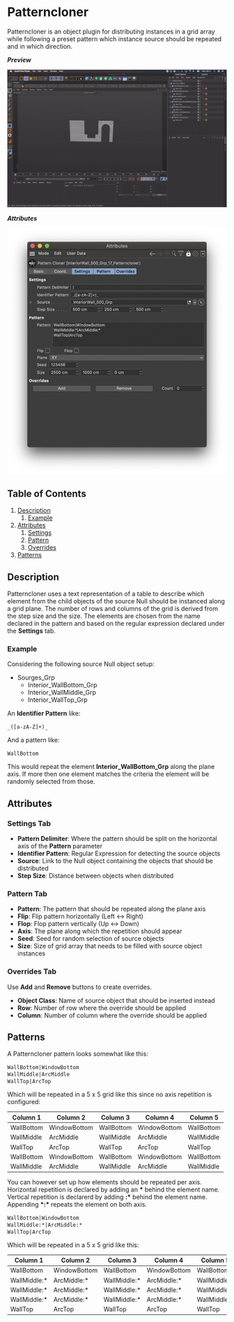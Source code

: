 # Patterncloner

Patterncloner is an object plugin for distributing instances in a grid array while following a preset pattern which instance source should be repeated and in which direction.

***Preview***

![Preview](Preview.gif)

***Attributes***

![Attributes](Attributes.png)

## Table of Contents

1. [Description](Description)
    1. [Example](Example)
1. [Attributes](Attributes)
    1. [Settings](Settings-Tab)
    1. [Pattern](Pattern-Tab)
    1. [Overrides](Overrides-Tab)
2. [Patterns](Patterns)

## Description

Patterncloner uses a text representation of a table to describe which element from the child objects of the source Null should be instanced along a grid plane. The number of rows and columns of the grid is derived from the step size and the size. The elements are chosen from the name declared in the pattern and based on the regular expression declared under the **Settings** tab.

### Example

Considering the following source Null object setup:

* Sourges_Grp
  * Interior_WallBottom_Grp
  * Interior_WallMiddle_Grp
  * Interior_WallTop_Grp

An **Identifier Pattern** like:

```
_([a-zA-Z]+)_
```

And a pattern like:

```
WallBottom
```

This would repeat the element **Interior_WallBottom_Grp** along the plane axis. If more then one element matches the criteria the element will be randomly selected from those.

## Attributes

### Settings Tab

* **Pattern Delimiter**: Where the pattern should be split on the horizontal axis of the **Pattern** parameter
* **Identifier Pattern**: Regular Expression for detecting the source objects
* **Source**: Link to the Null object containing the objects that should be distributed
* **Step Size**: Distance between objects when distributed

### Pattern Tab

* **Pattern**: The pattern that should be repeated along the plane axis
* **Flip**: Flip pattern horizontally (Left <-> Right)
* **Flop**: Flop pattern vertically (Up <-> Down)
* **Axis**: The plane along which the repetition should appear
* **Seed**: Seed for random selection of source objects
* **Size**: Size of grid array that needs to be filled with source object instances

### Overrides Tab

Use **Add** and **Remove** buttons to create overrides.

* **Object Class**: Name of source object that should be inserted instead
* **Row**: Number of row where the override should be applied
* **Column**: Number of column where the override should be applied

## Patterns

A Patterncloner pattern looks somewhat like this:

```
WallBottom|WindowBottom
WallMiddle|ArcMiddle
WallTop|ArcTop
```

Which will be repeated in a 5 x 5 grid like this since no axis repetition is configured:

| Column 1 | Column 2 | Column 3 | Column 4 | Column 5 |
| --- | --- | --- | --- | --- |
| WallBottom | WindowBottom | WallBottom | WindowBottom | WallBottom |
| WallMiddle | ArcMiddle | WallMiddle | ArcMiddle | WallMiddle |
| WallTop | ArcTop | WallTop | ArcTop | WallTop |
| WallBottom | WindowBottom | WallBottom | WindowBottom | WallBottom |
| WallMiddle | ArcMiddle | WallMiddle | ArcMiddle | WallMiddle |

You can however set up how elements should be repeated per axis. Horizontal repetition is declared by adding an **\*** behind the element name. Vertical repetition is declarerd by adding **:\*** behind the element name. Appending **\*:\*** repeats the element on both axis.

```
WallBottom|WindowBottom
WallMiddle:*|ArcMiddle:*
WallTop|ArcTop
```

Which will be repeated in a 5 x 5 grid like this:

| Column 1 | Column 2 | Column 3 | Column 4 | Column 5 |
| --- | --- | --- | --- | --- |
| WallBottom | WindowBottom | WallBottom | WindowBottom | WallBottom |
| WallMiddle:* | ArcMiddle:* | WallMiddle:* | ArcMiddle:* | WallMiddle:* |
| WallMiddle:* | ArcMiddle:* | WallMiddle:* | ArcMiddle:* | WallMiddle:* |
| WallMiddle:* | ArcMiddle:* | WallMiddle:* | ArcMiddle:* | WallMiddle:* |
| WallTop | ArcTop |  WallTop | ArcTop |  WallTop |